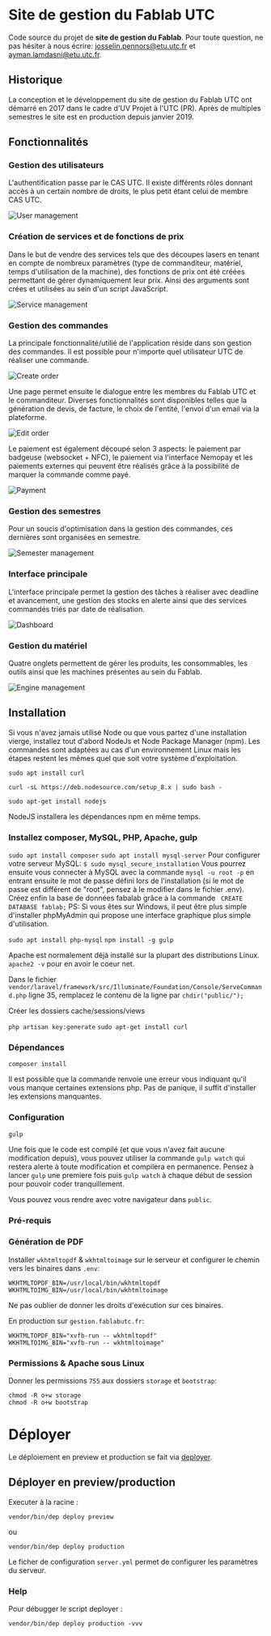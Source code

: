 # Site de gestion du Fablab UTC


Code source du projet de __site de gestion du Fablab__.
Pour toute question, ne pas hésiter à nous écrire: <josselin.pennors@etu.utc.fr> et <ayman.lamdasni@etu.utc.fr>.

## Historique

La conception et le développement du site de gestion du Fablab UTC ont démarré en 2017 dans le cadre d'UV Projet à l'UTC (PR). Après de multiples semestres le site est en production depuis janvier 2019.

## Fonctionnalités

### Gestion des utilisateurs

L'authentification passe par le CAS UTC. Il existe différents rôles donnant accès à un certain nombre de droits, le plus petit étant celui de membre CAS UTC.

![User management](/documentation/images/user.png "User management")

### Création de services et de fonctions de prix

Dans le but de vendre des services tels que des découpes lasers en tenant en compte de nombreux paramètres (type de commanditeur, matériel, temps d'utilisation de la machine), des fonctions de prix ont été créées permettant de gérer dynamiquement leur prix. Ainsi des arguments sont crées et utilisées au sein d'un script JavaScript.

![Service management](/documentation/images/service.png "Service management")


### Gestion des commandes

La principale fonctionnalité/utilié de l'application réside dans son gestion des commandes. Il est possible pour n'importe quel utilisateur UTC de réaliser une commande.

![Create order](/documentation/images/create_order.png "Create order")

Une page permet ensuite le dialogue entre les membres du Fablab UTC et le commanditeur. Diverses fonctionnalités sont disponibles telles que la génération de devis, de facture, le choix de l'entité, l'envoi d'un email via la plateforme.

![Edit order](/documentation/images/edit_order.png "Edit order")

Le paiement est également découpé selon 3 aspects: le paiement par badgeuse (websocket + NFC), le paiement via l'interface Nemopay et les paiements externes qui peuvent être réalisés grâce à la possibilité de marquer la commande comme payé.

![Payment](/documentation/images/payment.png "Payment")


### Gestion des semestres

Pour un soucis d'optimisation dans la gestion des commandes, ces dernières sont organisées en semestre.

![Semester management](/documentation/images/semester.png "Semester management")


### Interface principale

L'interface principale permet la gestion des tâches à réaliser avec deadline et avancement, une gestion des stocks en alerte ainsi que des services commandés triés par date de réalisation.

![Dashboard](/documentation/images/dashboard.png "Dashboard")

### Gestion du matériel

Quatre onglets permettent de gérer les produits, les consommables, les outils ainsi que les machines présentes au sein du Fablab.

![Engine management](/documentation/images/engine.png "Engine management")


## Installation

Si vous n'avez jamais utilisé Node ou que vous partez d'une installation vierge, installez tout d'abord NodeJs et Node Package Manager (npm). Les commandes sont adaptées au cas d'un environnement Linux mais les étapes restent les mêmes quel que soit votre système d'exploitation.

```sudo apt install curl```

```curl -sL https://deb.nodesource.com/setup_8.x | sudo bash -```

```sudo apt-get install nodejs```

NodeJS installera les dépendances npm en même temps.

### Installez composer, MySQL, PHP, Apache, gulp

```sudo apt install composer```
```sudo apt install mysql-server```
Pour configurer votre serveur MySQL:
```$ sudo mysql_secure_installation```
Vous pourrez ensuite vous connecter à MySQL avec la commande `` mysql -u root -p `` en entrant ensuite le mot de passe défini lors de l'installation (si le mot de passe est différent de "root", pensez à le modifier dans le fichier .env). Créez enfin la base de données fabalab grâce à la commande 
``` CREATE DATABASE fablab;```
PS: Si vous êtes sur Windows, il peut être plus simple d'installer phpMyAdmin qui propose une interface graphique plus simple d'utilisation.

```sudo apt install php-mysql```
```npm install -g gulp```

Apache est normalement déjà installé sur la plupart des distributions Linux. ``apache2 -v`` pour en avoir le coeur net.

Dans le fichier ``vendor/laravel/framework/src/Illuminate/Foundation/Console/ServeCommand.php`` ligne 35, remplacez le contenu de la ligne par ``chdir("public/");``

Créer les dossiers cache/sessions/views

``php artisan key:generate``
``sudo apt-get install curl``

### Dépendances

```
composer install
```
Il est possible que la commande renvoie une erreur vous indiquant qu'il vous manque certaines extensions php. Pas de panique, il suffit d'installer les extensions manquantes.

### Configuration

```
gulp
```
Une fois que le code est compilé (et que vous n'avez fait aucune modification depuis), vous pouvez utiliser la commande ``gulp watch`` qui restera alerte à toute modification et compilera en permanence. Pensez à lancer ``gulp`` une premiere fois puis ``gulp watch`` à chaque début de session pour pouvoir coder tranquillement.

Vous pouvez vous rendre avec votre navigateur dans `public`.



### Pré-requis

### Génération de PDF

Installer `wkhtmltopdf` & `wkhtmltoimage` sur le serveur et configurer le chemin vers les binaires dans `.env`:
```
WKHTMLTOPDF_BIN=/usr/local/bin/wkhtmltopdf
WKHTMLTOIMG_BIN=/usr/local/bin/wkhtmltoimage
```
Ne pas oublier de donner les droits d'exécution sur ces binaires.

En production sur `gestion.fablabutc.fr`:
```
WKHTMLTOPDF_BIN="xvfb-run -- wkhtmltopdf"
WKHTMLTOIMG_BIN="xvfb-run -- wkhtmltoimage"
```

### Permissions & Apache sous Linux

Donner les permissions `755` aux dossiers `storage` et `bootstrap`:
```
chmod -R o+w storage
chmod -R o+w bootstrap
```

# Déployer

Le déploiement en preview et production se fait via [deployer](https://deployer.org/).

## Déployer en preview/production
Executer à la racine :
```
vendor/bin/dep deploy preview
``` 
ou
```
vendor/bin/dep deploy production
```
Le ficher de configuration `server.yml` permet de configurer les paramètres du serveur.

### Help
Pour débugger le script deployer :
```
vendor/bin/dep deploy production -vvv
```